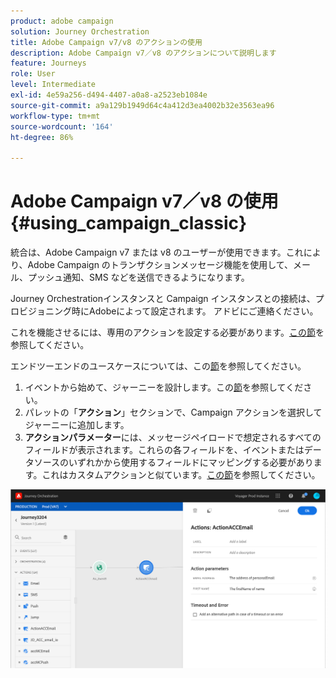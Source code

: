 ```yaml
---
product: adobe campaign
solution: Journey Orchestration
title: Adobe Campaign v7/v8 のアクションの使用
description: Adobe Campaign v7／v8 のアクションについて説明します
feature: Journeys
role: User
level: Intermediate
exl-id: 4e59a256-d494-4407-a0a8-a2523eb1084e
source-git-commit: a9a129b1949d64c4a412d3ea4002b32e3563ea96
workflow-type: tm+mt
source-wordcount: '164'
ht-degree: 86%

---
```


# Adobe Campaign v7／v8 の使用 {#using_campaign_classic}

統合は、Adobe Campaign v7 または v8 のユーザーが使用できます。これにより、Adobe Campaign のトランザクションメッセージ機能を使用して、メール、プッシュ通知、SMS などを送信できるようになります。

Journey Orchestrationインスタンスと Campaign インスタンスとの接続は、プロビジョニング時にAdobeによって設定されます。 アドビにご連絡ください。

これを機能させるには、専用のアクションを設定する必要があります。[この節](../action/acc-action.md)を参照してください。

エンドツーエンドのユースケースについては、この[節](../usecase/campaign-classic-use-case.md)を参照してください。

1. イベントから始めて、ジャーニーを設計します。この[節](../building-journeys/journey.md)を参照してください。
1. パレットの「**アクション**」セクションで、Campaign アクションを選択してジャーニーに追加します。
1. **アクションパラメーター**&#x200B;には、メッセージペイロードで想定されるすべてのフィールドが表示されます。これらの各フィールドを、イベントまたはデータソースのいずれかから使用するフィールドにマッピングする必要があります。これはカスタムアクションと似ています。[この節](../building-journeys/using-custom-actions.md)を参照してください。

![](../assets/accintegration2.png)
